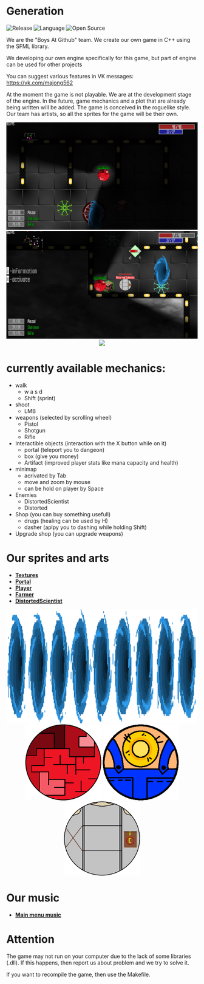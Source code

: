 # Generation

![Release](https://img.shields.io/badge/Version-v0.0.4-blueviolet)
![Language](https://img.shields.io/badge/Language-C%2B%2B-0052cf)
![Open Source](https://badges.frapsoft.com/os/v2/open-source.svg?v=103)

We are the "Boys At Github" team. We create our own game in C++ using the SFML library.

We developing our own engine specifically for this game, but part of engine can be used for other projects

You can suggest various features in VK messages: https://vk.com/majong562

At the moment the game is not playable. We are at the development stage of the engine. In the future, game mechanics and a plot that are already being written will be added. The game is conceived in the roguelike style. Our team has artists, so all the sprites for the game will be their own.

<p align="center">
    <img src="./sources/Example1.png">
    <img src="./sources/Example2.png">
    <img src="./sources/Example3.png">
</p>

# currently available mechanics:
- walk
  - w a s d
  - Shift (sprint)
- shoot
  - LMB
- weapons (selected by scrolling wheel)
  - Pistol
  - Shotgun
  - Rifle
- Interactible objects (interaction with the X button while on it)
  - portal (teleport you to dangeon)
  - box (give you money)
  - Artifact (improved player stats like mana capacity and health)
- minimap
  - acrivated by Tab
  - move and zoom by mouse
  - can be hold on player by Space
- Enemies
  - DistortedScientist
  - Distorted
- Shop (you can buy something usefull)
  - drugs (healing can be used by H)
  - dasher (aplpy you to dashing while holding Shift)
- Upgrade shop (you can upgrade weapons)

# Our sprites and arts
- **[Textures](https://github.com/George562/Generation/blob/main/sources/textures)**
- **[Portal](https://github.com/George562/Generation/blob/main/sources/textures/Portal.png)**
- **[Player](https://github.com/George562/Generation/blob/main/sources/textures/Player.png)**
- **[Farmer](https://github.com/George562/Generation/blob/main/sources/textures/Farmer.png)**
- **[DistortedScientist](https://github.com/George562/Generation/blob/main/sources/textures/DistortedScientist.png)**

<p align="center">
    <img src="./sources/textures/Portal.png" height="300">
  <img src="./sources/textures/Player.png" width="200">
  <img src="./sources/textures/Farmer.png" width="200">
  <img src="./sources/textures/DistortedScientist.png" width="200">
</p>

# Our music
- **[Main menu music](https://github.com/George562/Generation/blob/main/sources/music/RestAreaMusic.wav)**

# Attention

The game may not run on your computer due to the lack of some libraries (.dll). If this happens, then report us about problem and we try to solve it.

If you want to recompile the game, then use the Makefile.
